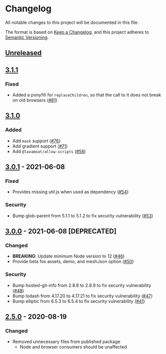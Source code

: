 # Changelog
All notable changes to this project will be documented in this file.

The format is based on [Keep a Changelog](https://keepachangelog.com/en/1.0.0/),
and this project adheres to [Semantic Versioning](https://semver.org/spec/v2.0.0.html).

## [Unreleased]

## [3.1.1]
### Fixed
- Added a ponyfill for `replaceChildren`, so that the call to it does not break on old browsers ([#81](https://github.com/MetaMask/logo/pull/81))

## [3.1.0]
### Added
- Add `mask` support ([#76](https://github.com/MetaMask/logo/pull/76))
- Add gradient support ([#71](https://github.com/MetaMask/logo/pull/71))
- Add `@lavamoat/allow-scripts` ([#58](https://github.com/MetaMask/logo/pull/58))

## [3.0.1] - 2021-06-08
### Fixed
- Provides missing util.js when used as dependency ([#54](https://github.com/MetaMask/logo/pull/54))

### Security
- Bump glob-parent from 5.1.1 to 5.1.2 to fix security vulnerability ([#53](https://github.com/MetaMask/logo/pull/53))

## [3.0.0] - 2021-06-08 [DEPRECATED]
### Changed
- **BREAKING**: Update minimum Node version to 12 ([#46](https://github.com/MetaMask/logo/pull/46))
- Provide beta fox assets, demo, and meshJson option ([#50](https://github.com/MetaMask/logo/pull/50))

### Security
- Bump hosted-git-info from 2.8.8 to 2.8.9 to fix security vulnerability ([#48](https://github.com/MetaMask/logo/pull/48))
- Bump lodash from 4.17.20 to 4.17.21 to fix security vulnerability ([#47](https://github.com/MetaMask/logo/pull/47))
- Bump elliptic from 6.5.3 to 6.5.4 to fix security vulnerability ([#41](https://github.com/MetaMask/logo/pull/41))

## [2.5.0] - 2020-08-19
### Changed
- Removed unnecessary files from published package
  - Node and browser consumers should be unaffected

[Unreleased]: https://github.com/MetaMask/logo/compare/v3.1.1...HEAD
[3.1.1]: https://github.com/MetaMask/logo/compare/v3.1.0...v3.1.1
[3.1.0]: https://github.com/MetaMask/logo/compare/v3.0.1...v3.1.0
[3.0.1]: https://github.com/MetaMask/logo/compare/v3.0.0...v3.0.1
[3.0.0]: https://github.com/MetaMask/logo/compare/v2.5.0...v3.0.0
[2.5.0]: https://github.com/MetaMask/logo/releases/tag/v2.5.0
